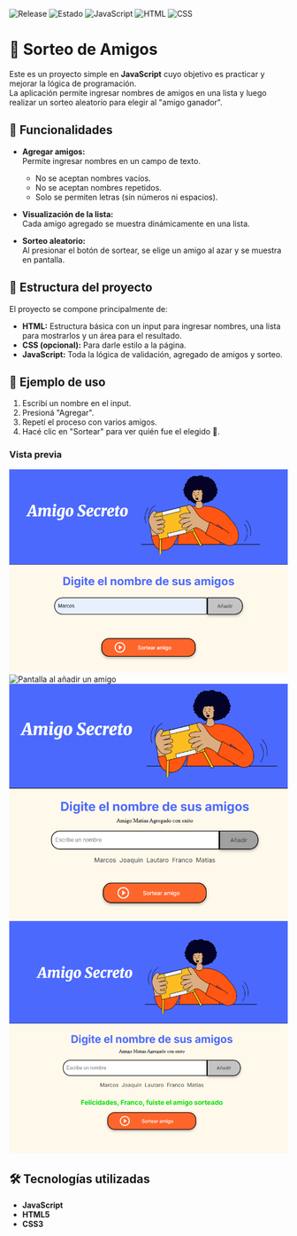 ![Release](https://img.shields.io/badge/release-Agosto%202025-blue)  ![Estado](https://img.shields.io/badge/estado-Completado-brightgreen)  ![JavaScript](https://img.shields.io/badge/code-JavaScript-yellow?logo=javascript) 
![HTML](https://img.shields.io/badge/markup-HTML-orange?logo=html5) ![CSS](https://img.shields.io/badge/style-CSS-blue?logo=css3)

# 🎉 Sorteo de Amigos

Este es un proyecto simple en **JavaScript** cuyo objetivo es practicar y mejorar la lógica de programación.  
La aplicación permite ingresar nombres de amigos en una lista y luego realizar un sorteo aleatorio para elegir al "amigo ganador".  

## 🚀 Funcionalidades

- **Agregar amigos:**  
  Permite ingresar nombres en un campo de texto.  
  - No se aceptan nombres vacíos.  
  - No se aceptan nombres repetidos.  
  - Solo se permiten letras (sin números ni espacios).

- **Visualización de la lista:**  
  Cada amigo agregado se muestra dinámicamente en una lista.

- **Sorteo aleatorio:**  
  Al presionar el botón de sortear, se elige un amigo al azar y se muestra en pantalla.

## 📂 Estructura del proyecto

El proyecto se compone principalmente de:
- **HTML:** Estructura básica con un input para ingresar nombres, una lista para mostrarlos y un área para el resultado.  
- **CSS (opcional):** Para darle estilo a la página.  
- **JavaScript:** Toda la lógica de validación, agregado de amigos y sorteo.

## 📸 Ejemplo de uso

1. Escribí un nombre en el input.  
2. Presioná "Agregar".  
3. Repetí el proceso con varios amigos.  
4. Hacé clic en "Sortear" para ver quién fue el elegido 🎊.  

### Vista previa

![Ingreso de nombre](./assets/IngresarNombre.png)  
![Pantalla al añadir un amigo](./assets/AñadirAmigo.png)  
![Lista con varios nombres agregados](./assets/VariosNombres.png)  
![Resultado mostrando el amigo sorteado](./assets/AmigoSorteado.png)

## 🛠️ Tecnologías utilizadas

- **JavaScript**  
- **HTML5**  
- **CSS3**
